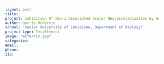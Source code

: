 ```yaml
---
layout: post
title:
project: Inhibition Of Hsv-1 Associated Ocular Neovascularization By Antiangiogenic Agents
author: Harris McFerrin
school: "Xavier University of Louisiana, Department of Biology"
project-type: TestElement
image: "mcferrin.jpg"
categories:
email:
phone:
zip:
---
```


